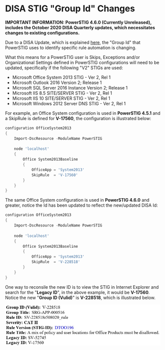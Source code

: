 # DISA STIG "Group Id" Changes

**IMPORTANT INFORMATION: PowerSTIG 4.6.0 (Currently Unreleased), includes the October 2020 DISA Quarterly updates, which necessitates changes to existing configurations.**

Due to a DISA Update, which is explained [here](https://public.cyber.mil/announcement/disa-posts-files-to-test-new-stig-group-and-rule-ids/), the "Group Id" that PowerSTIG uses to identify specific rule automation is changing. 

What this means for a PowerSTIG user is Skips, Exceptions and/or Organizational Settings defined in PowerSTIG configurations will need to be updated, specifically if the following "V2" STIGs are used:

* Microsoft Office System 2013 STIG - Ver 2, Rel 1 
* Microsoft Outlook 2016 Version 2; Release 1 
* Microsoft SQL Server 2016 Instance Version 2; Release 1 
* Microsoft IIS 8.5 SITE/SERVER STIG - Ver 2, Rel 1 
* Microsoft IIS 10 SITE/SERVER STIG - Ver 2, Rel 1 
* Microsoft Windows 2012 Server DNS STIG - Ver 2, Rel 1 

For example, an Office System configuration is used in **PowerSTIG 4.5.1** and a SkipRule is defined for **V-17560**, the configuration is illustrated below:

```PowerShell
configuration OfficeSystem2013
{
    Import-DscResource -ModuleName PowerSTIG

    node 'localhost'
    {
        Office System2013Baseline
        {
            OfficeApp = 'System2013'
            SkipRule  = 'V-17560'
        }
    }
}
```

The same Office System configuration is used in **PowerSTIG 4.6.0** and greater, notice the Id has been updated to reflect the new/updated DISA Id:

```PowerShell
configuration OfficeSystem2013
{
    Import-DscResource -ModuleName PowerSTIG

    node 'localhost'
    {
        Office System2013Baseline
        {
            OfficeApp = 'System2013'
            SkipRule  = 'V-228518'
        }
    }
}
```

One way to reconsile the new ID is to view the STIG in Internet Explorer and search for the "**Legacy ID**", in the above example, it would be **V-17560**. Notice the new "**Group ID (Vulid)**" is **V-228518**, which is illustrated below.

![OfficeSystem2013Example](images\OfficeSystem2013Example.jpg)
